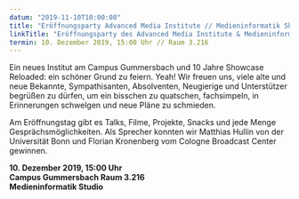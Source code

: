 ```yaml
---
datum: "2019-11-10T10:00:00"
title: "Eröffnungsparty Advanced Media Institute // Medieninformatik Showcase"
linkTitle: "Eröffnungsparty des Advanced Media Institute & Medieninformatik Jubiläums-Showcase"
termin: 10. Dezember 2019, 15:00 Uhr // Raum 3.216
---
```



Ein neues Institut am Campus Gummersbach und 10 Jahre Showcase Reloaded: ein schöner Grund zu feiern. Yeah! Wir freuen uns, viele alte und neue Bekannte, Sympathisanten, Absolventen, Neugierige und Unterstützer begrüßen zu dürfen, um ein bisschen zu quatschen, fachsimpeln, in Erinnerungen schwelgen und neue Pläne zu schmieden.

Am Eröffnungstag gibt es Talks, Filme, Projekte, Snacks und jede Menge Gesprächsmöglichkeiten. Als Sprecher konnten wir Matthias Hullin von der Universität Bonn und Florian Kronenberg vom Cologne Broadcast Center gewinnen.

**10. Dezember 2019, 15:00 Uhr<br>
Campus Gummersbach Raum 3.216<br>
Medieninformatik Studio**

